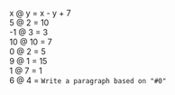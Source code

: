 x @ y = x - y + 7  
5 @ 2 = 10  
-1 @ 3 = 3  
10 @ 10 = 7  
0 @ 2 = 5  
9 @ 1 = 15  
1 @ 7 = 1  
6 @ 4 =
`Write a paragraph based on "#0"`